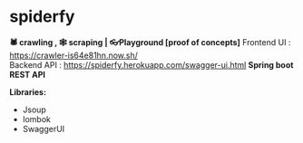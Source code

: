 # spiderfy
**🕷 crawling , 🕸 scraping | 👓Playground [proof of concepts]**
Frontend UI : https://crawler-is64e81hn.now.sh/  
Backend API : https://spiderfy.herokuapp.com/swagger-ui.html
**Spring boot REST API** 

**Libraries:**
 - Jsoup 
 - lombok 
 - SwaggerUI
